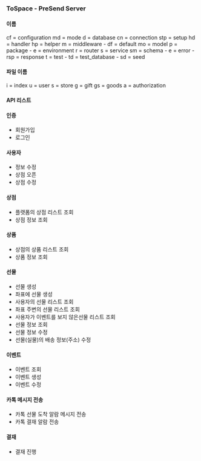 ### ToSpace - PreSend Server

#### 이름
cf = configuration </b>
    md    = mode </b>
d  = database </b>
    cn    = connection </b>
    stp   = setup</b>
hd = handler</b>
hp = helper</b>
m  = middleware</b>
    - df  = default</b>
mo = model</b>
p  = package</b>
    - e   = environment</b>
r  = router</b>
s  = service</b>
sm = schema</b>
    - e   = error</b>
    - rsp = response</b>
t  = test</b>
    - td = test_database</b>
        - sd = seed</b>

#### 파일 이름
i  = index</b>
u  = user</b>
s  = store</b>
g  = gift</b>
gs = goods</b>
a  = authorization</b>



#### API 리스트

#### 인증
- 회원가입
- 로그인

#### 사용자
- 정보 수정
- 상점 오픈
- 상점 수정

#### 상점 
- 플랫폼의 상점 리스트 조회
- 상점 정보 조회

#### 상품
- 상점의 상품 리스트 조회
- 상품 정보 조회

#### 선물
- 선물 생성
- 좌표에 선물 생성
- 사용자의 선물 리스트 조회
- 좌표 주변의 선물 리스트 조회
- 사용자가 이벤트를 보지 않은선물 리스트 조회
- 선물 정보 조회
- 선물 정보 수정
- 선물(실물)의 배송 정보(주소) 수정

#### 이벤트
- 이벤트 조회
- 이벤트 생성
- 이벤트 수정

#### 카톡 메시지 전송
- 카톡 선물 도착 알람 메시지 전송 
- 카톡 결재 알람 전송

#### 결재
- 결재 진행

